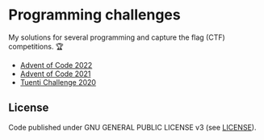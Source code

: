 # Programming challenges

My solutions for several programming and capture the flag (CTF) competitions. 🏆

- [Advent of Code 2022](/adventofcode2022)
- [Advent of Code 2021](/adventofcode2021)
- [Tuenti Challenge 2020](/tuenti-challenge)

## License

Code published under GNU GENERAL PUBLIC LICENSE v3 (see [LICENSE](LICENSE)).

